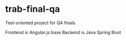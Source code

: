 # trab-final-qa

Test-oriented project for QA finals.

Frontend is Angular.js base
Backend is Java Spring Boot

